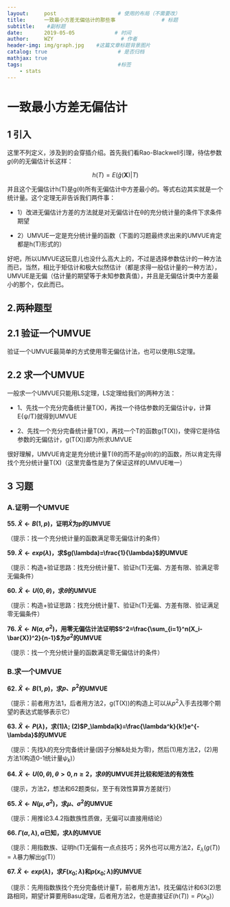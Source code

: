 ```yaml
---
layout:     post                    # 使用的布局（不需要改）
title:      一致最小方差无偏估计的那些事               # 标题 
subtitle:    #副标题
date:       2019-05-05             # 时间
author:     WZY                      # 作者
header-img: img/graph.jpg    #这篇文章标题背景图片
catalog: true                       # 是否归档
mathjax: true
tags:                               #标签
    - stats
--- 
```


# 一致最小方差无偏估计

## 1 引入

这里不列定义，涉及到的会穿插介绍。首先我们看Rao-Blackwell引理，待估参数$g(\theta)$的无偏估计长这样：

$$h(T)=E(\hat{g}(\textbf{X})|T)$$

并且这个无偏估计h(T)是g(θ)所有无偏估计中方差最小的。等式右边其实就是一个统计量。这个定理无非告诉我们两件事：

* 1）改进无偏估计方差的方法就是对无偏估计在θ的充分统计量的条件下求条件期望

* 2）UMVUE一定是充分统计量的函数（下面的习题最终求出来的UMVUE肯定都是h(T)形式的）

好吧，所以UMVUE这玩意儿也没什么高大上的，不过是选择参数估计的一种方法而已，当然，相比于矩估计和极大似然估计（都是求得一般估计量的一种方法），
UMVUE是无偏（估计量的期望等于未知参数真值），并且是无偏估计类中方差最小的那个，仅此而已。

## 2.两种题型
## 2.1 验证一个UMVUE

验证一个UMVUE最简单的方式使用零无偏估计法，也可以使用LS定理。

## 2.2 求一个UMVUE

一般求一个UMVUE只能用LS定理，LS定理给我们的两种方法：

* 1、先找一个充分完备统计量T(X)，再找一个待估参数的无偏估计ψ，计算E{ψ/T}就得到UMVUE

* 2、先找一个充分完备统计量T(X)，再找一个T的函数g(T(X))，使得它是待估参数的无偏估计，g(T(X))即为所求UMVUE

很好理解，UMVUE肯定是充分统计量T(θ的而不是g(θ)的)的函数，所以肯定先得找个充分统计量T(X)（这里完备性是为了保证这样的UMVUE唯一）

## 3 习题
### A.证明一个UMVUE

**55. $\tilde{X} \leftarrow B(1,p)$，证明$\bar{X}$为p的UMVUE**

（提示：找一个充分统计量的函数满足零无偏估计的条件）

**59. $\tilde{X} \leftarrow exp(\lambda)$，求$g(\lambda)=\frac{1}{\lambda}$的UMVUE**

（提示：构造+验证思路：找充分统计量T、验证h(T)无偏、方差有限、验满足零无偏条件）

**60. $\tilde{X}\leftarrow U(0,\theta)$，求$\theta$的UMVUE**

（提示：构造+验证思路：找充分统计量T、验证h(T)无偏、方差有限、验证满足零无偏条件）

**76. $\tilde{X}\leftarrow N(a,\sigma^2)$，用零无偏估计法证明$S^2=\frac{\sum_{i=1}^n(X_i-\bar{X})^2}{n-1}$为$\sigma^2$的UMVUE**

（提示：找一个充分统计量的函数满足零无偏估计的条件）

### B.求一个UMVUE
**62. $\tilde{X}\leftarrow B(1,p)$，求$p、p^2$的UMVUE**

（提示：前者用方法1，后者用方法2，g(T(X))的构造上可以从$p^2$入手去找哪个期望的表达式能够表示它）

**63. $\tilde{X}\leftarrow P(\lambda)$，求(1)$\lambda$; (2)$P_\lambda(k)=\frac{\lambda^k}{k!}e^{-\lambda}$的UMVUE**

（提示：先找λ的充分完备统计量(因子分解&处处为零)，然后(1)用方法2，(2)用方法1(构造0-1统计量$\psi_k$)）

**64. $\tilde{X}\leftarrow U(0,\theta),\theta >0, n\geq 2$，求$\theta$的UMVUE并比较和矩法的有效性**

（提示，方法2，想法和62题类似，至于有效性算算方差就行）

**65. $\tilde{X}\leftarrow N(\mu,\sigma^2)$，求$\mu、\sigma^2$的UMVUE**

（提示：用推论3.4.2指数族性质做，无偏可以直接用结论）

**66. $\Gamma(\alpha,\lambda),\alpha$已知，求$\lambda$的UMVUE**

（提示：用指数族、证明h(T)无偏有一点点技巧；另外也可以用方法2，$E_\lambda(g(T))=\lambda$暴力解出g(T)）

**67. $\tilde{X}\leftarrow exp(\lambda)$，求$F(x_0;\lambda)$和$p(x_0;\lambda)$的UMVUE**

（提示：先用指数族找个充分完备统计量T，前者用方法1，找无偏估计和63(2)思路相同，期望计算要用Basu定理，后者用方法2，也是直接证$E(h(T))=P(x_0)$）
